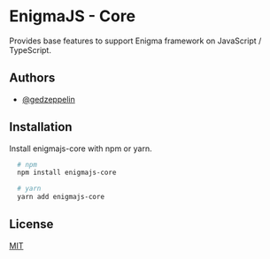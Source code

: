 # EnigmaJS - Core

Provides base features to support Enigma framework on JavaScript / TypeScript.

## Authors

- [@gedzeppelin](https://www.github.com/gedzeppelin)

  
## Installation

Install enigmajs-core with npm or yarn.

```bash
  # npm
  npm install enigmajs-core

  # yarn
  yarn add enigmajs-core
```
## License

[MIT](https://choosealicense.com/licenses/mit/)